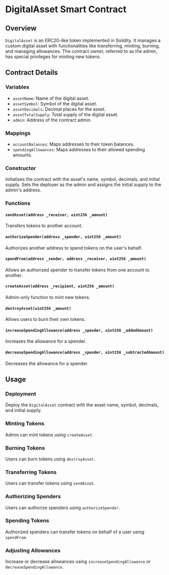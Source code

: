 # DigitalAsset Smart Contract

## Overview

`DigitalAsset` is an ERC20-like token implemented in Solidity. It manages a custom digital asset with functionalities like transferring, minting, burning, and managing allowances. The contract owner, referred to as the admin, has special privileges for minting new tokens.

## Contract Details

### Variables

- `assetName`: Name of the digital asset.
- `assetSymbol`: Symbol of the digital asset.
- `assetDecimals`: Decimal places for the asset.
- `assetTotalSupply`: Total supply of the digital asset.
- `admin`: Address of the contract admin.

### Mappings

- `accountBalances`: Maps addresses to their token balances.
- `spendingAllowances`: Maps addresses to their allowed spending amounts.

### Constructor

Initializes the contract with the asset's name, symbol, decimals, and initial supply. Sets the deployer as the admin and assigns the initial supply to the admin's address.

### Functions

#### `sendAsset(address _receiver, uint256 _amount)`

Transfers tokens to another account.

#### `authorizeSpender(address _spender, uint256 _amount)`

Authorizes another address to spend tokens on the user's behalf.

#### `spendFrom(address _sender, address _receiver, uint256 _amount)`

Allows an authorized spender to transfer tokens from one account to another.

#### `createAsset(address _recipient, uint256 _amount)`

Admin-only function to mint new tokens.

#### `destroyAsset(uint256 _amount)`

Allows users to burn their own tokens.

#### `increaseSpendingAllowance(address _spender, uint256 _addedAmount)`

Increases the allowance for a spender.

#### `decreaseSpendingAllowance(address _spender, uint256 _subtractedAmount)`

Decreases the allowance for a spender.

## Usage

### Deployment

Deploy the `DigitalAsset` contract with the asset name, symbol, decimals, and initial supply.

### Minting Tokens

Admin can mint tokens using `createAsset`.

### Burning Tokens

Users can burn tokens using `destroyAsset`.

### Transferring Tokens

Users can transfer tokens using `sendAsset`.

### Authorizing Spenders

Users can authorize spenders using `authorizeSpender`.

### Spending Tokens

Authorized spenders can transfer tokens on behalf of a user using `spendFrom`.

### Adjusting Allowances

Increase or decrease allowances using `increaseSpendingAllowance` or `decreaseSpendingAllowance`.

